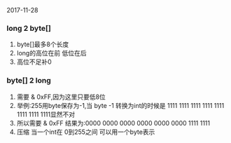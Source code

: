 2017-11-28

### long 2 byte[]
1. byte[]最多8个长度
2. long的高位在前 低位在后
3. 高位不足补0


### byte[] 2 long
1. 需要 & 0xFF,因为这里只要低8位
2. 举例:255用byte保存为-1,当 byte -1 转换为int的时候是 1111 1111 1111 1111 1111 1111 1111 1111显然不对
3. 所以需要 & 0xFF 结果为:0000 0000 0000 0000 0000 0000 1111 1111
4. 压缩 当一个int在 0到255之间 可以用一个byte表示